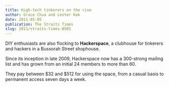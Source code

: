```yaml
---
title: High-tech tinkerers on the rise
author: Grace Chua and Lester Kok
date: 2011-05-05
publication: The Straits Times
slug: 2011/straits-times-0505
---
```


DIY enthusiasts are also flocking to **Hackerspace**, a clubhouse for tinkerers and hackers in a Bussorah Street shophouse.

Since its inception in late 2009, Hackerspace now has a 300-strong mailing list and has grown from an initial 24 members to more than 60.

They pay between $32 and $512 for using the space, from a casual basis to permanent access seven days a week.
